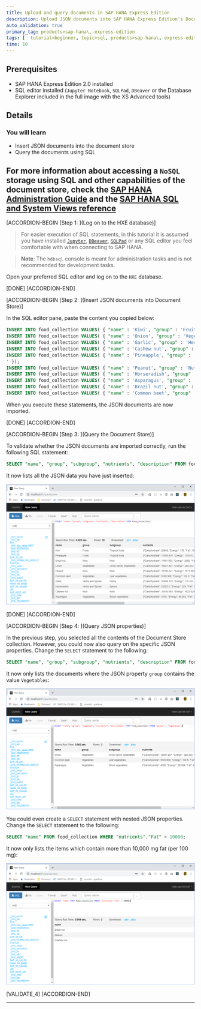 ```yaml
---
title: Upload and query documents in SAP HANA Express Edition
description: Upload JSON documents into SAP HANA Express Edition's Document Store and query its data
auto_validation: true
primary_tag: products>sap-hana\,-express-edition
tags: [  tutorial>beginner, topic>sql, products>sap-hana\,-express-edition ]
time: 10
---
```


## Prerequisites  
 - SAP HANA Express Edition 2.0 installed
 - SQL editor installed (`Jupyter Notebook`, `SQLPad`, `DBeaver` or the Database Explorer included in the full image with the XS Advanced tools)

## Details
### You will learn  
- Insert JSON documents into the document store
- Query the documents using SQL

For more information about accessing a `NoSQL` storage using SQL and other capabilities of the document store, check the [SAP HANA Administration Guide](https://help.sap.com/viewer/6b94445c94ae495c83a19646e7c3fd56/2.0.03/en-US/5e783b7f5a9749bcbfffe167524aeccc.html) and the [SAP HANA SQL and System Views reference](https://help.sap.com/viewer/4fe29514fd584807ac9f2a04f6754767/2.0.03/en-US/2282aef7db6846b68f09d72be04cb9c0.html?q=document%20store)
---

[ACCORDION-BEGIN [Step 1: ](Log on to the HXE database)]

> For easier execution of SQL statements, in this tutorial it is assumed you have installed [`Jupyter`](https://developers.sap.com/tutorials/mlb-hxe-tools-jupyter.html), [`DBeaver`](https://developers.sap.com/tutorials/hxe-cj1-download-sql-client.html), [`SQLPad`](https://blogs.sap.com/2018/02/05/sqlpad-meets-sap-hana/) or any SQL editor you feel comfortable with when connecting to SAP HANA.

> **Note**: The `hdbsql` console is meant for administration tasks and is not recommended for development tasks.

Open your preferred SQL editor and log on to the `HXE` database.

[DONE]
[ACCORDION-END]


[ACCORDION-BEGIN [Step 2: ](Insert JSON documents into Document Store)]

In the SQL editor pane, paste the content you copied below:

```SQL
INSERT INTO food_collection VALUES( { "name" : 'Kiwi', "group" : 'Fruits', "subgroup" : 'Tropical fruits', "nutrients" : { "Carbohydrate" : 20945.0, "Energy" : 176.0, "Fat" : 1955.0, "Fiber" : 1925.0, "Proteins" : 1421.3 }, "description" : 'The kiwifruit, often shortened to kiwi in many parts of the world, is the edible berry of a woody vine in the genus Actinidia. The most common cultivar group of kiwifruit (''Hayward'') is oval, about the size of a large hen''s egg (5?8 centimetres in length and 4.5?5.5 centimetres in diameter). It has a fibrous, dull greenish-brown skin and bright green or golden flesh with rows of tiny, black, edible seeds. The fruit has a soft texture and a sweet but unique flavor, and today is a commercial crop in several countries, such as Italy, New Zealand, Chile, Greece and France.' });
INSERT INTO food_collection VALUES( { "name" : 'Onion', "group" : 'Vegetables', "subgroup" : 'Onion-family vegetables', "nutrients" : { "Carbohydrate" : 18057.407, "Energy" : 345.333, "Fat" : 0.0, "Fiber" : 2296.154, "Proteins" : 2150.741 }, "description" : 'Allium haematochiton is a species of wild onion known by the common name redskin onion. It is native to northern Baja California and southern California. It it grows on the slopes of the coastal hills and mountains, such as those of the Peninsular Ranges, Transverse Ranges, and southern California Coast Ranges.' });
INSERT INTO food_collection VALUES( { "name" : 'Garlic', "group" : 'Herbs and Spices', "subgroup" : 'Herbs', "nutrients" : { "Carbohydrate" : 50898.333, "Energy" : 770.333, "Fat" : 0.0, "Fiber" : 3850.000, "Proteins" : 8301.667 }, "description" : 'With a history of human use of over 7,000 years, garlic (Allium sativum) is native to central Asia, and has long been a staple in the Mediterranean region, as well as a frequent seasoning in Asia, Africa, and Europe. There are two sub-varieties of allium sativum: Allium sativum var. sativum (soft-necked garlic) and Allium sativum var. ophioscorodon (hard-necked garlic). Soft-necked garlic is the most commonly found. Bulb garlic is available in many forms, including fresh, frozen, dried, fermented (black garlic) and shelf stable products (in tubes or jars).' });
INSERT INTO food_collection VALUES( { "name" : 'Cashew nut', "group" : 'Nuts', "subgroup" : 'Nuts', "nutrients" : { "Carbohydrate" : 33540.993, "Energy" : 1622.625, "Fat" : 15466.667, "Fiber" : 2381.818, "Proteins" : 13402.857 }, "description" : 'The cashew, or caju, is a small tree native to Brazil. Cashew nuts are the seeds of the cashew apple, and are found in the grey bump at the end of the fruit. The cashew apple itself is sweet, soft and juicy.Cashews are usually sold roasted and salted and eaten as a snack.' });
INSERT INTO food_collection VALUES( { "name" : 'Pineapple', "group" : 'Fruits', "subgroup" : 'Tropical fruits', "nutrients" : { "Carbohydrate" : 17650.476, "Energy" : 179.613, "Fat" : 2188.600, "Fiber" : 705.263, "Proteins" : 542.857 }, "description" : 'The Pineapple (Ananas comosus), named for its resemblance to the pine cone, is a tropical plant with edible multiple fruit consisting of coalesced berries, and the most economically significant plant in the Bromeliaceae family. Pineapples may be cultivated from a crown cutting of the fruit, possibly flowering in 20–24 months and fruiting in the following six months. Pineapple does not ripen significantly post-harvest. Pineapples are consumed fresh, cooked, juiced, and preserved, and are found in a wide array of cuisines. In addition to consumption, in the Philippines the pineapple''s leaves are used to produce the textile fiber piña- employed as a component of wall paper and furnishings, amongst other uses.
' });
INSERT INTO food_collection VALUES( { "name" : 'Peanut', "group" : 'Nuts', "subgroup" : 'Nuts', "nutrients" : { "Carbohydrate" : 19706.341, "Energy" : 1571.563, "Fat" : 14543.900, "Fiber" : 6891.892, "Proteins" : 22098.293 }, "description" : 'The peanut, also known as the groundnut and the goober and taxonomically classified as Arachis hypogaea, is a legume crop grown mainly for its edible seeds. It is widely grown in the tropics and subtropics, being important to both small and large commercial producers. It is classified as both a grain legume and, because of its high oil content, an oil crop. World annual production of shelled peanuts was 42 million tonnes in 2014. Atypically among crop plants, peanut pods develop underground rather than aboveground. It is this characteristic that the botanist Linnaeus used to assign the specific name hypogaea, which means "under the earth."' });
INSERT INTO food_collection VALUES( { "name" : 'Horseradish', "group" : 'Herbs and Spices', "subgroup" : 'Spices', "nutrients" : { "Carbohydrate" : 22922.500, "Energy" : 229.000, "Fat" : 700.000, "Fiber" : 3600.000, "Proteins" : 4557.500 }, "description" : 'Horseradish (Armoracia rusticana, syn. Cochlearia armoracia) is a perennial plant of the Brassicaceae family (which also includes mustard, wasabi, broccoli, and cabbage). The plant is probably native to southeastern Europe and western Asia. It is now popular around the world. It grows up to 1.5 metres (5 feet) tall, and is cultivated primarily for its large, white, tapered root. The intact horseradish root has hardly any aroma. When cut or grated, however, enzymes from the now-broken plant cells break down sinigrin to produce allyl isothiocyanate, which irritates the mucous membranes of the sinuses and eyes. Once exposed to air (via grating) or heat, if not used immediately or mixed in vinegar, the grated mash darkens, loses its pungency, and becomes unpleasantly bitter-tasting.' });
INSERT INTO food_collection VALUES( { "name" : 'Asparagus', "group" : 'Vegetables', "subgroup" : 'Shoot vegetables', "nutrients" : { "Carbohydrate" : 4725.000, "Energy" : 58.364, "Fat" : 2150.000, "Fiber" : 1276.471, "Proteins" : 2872.889 }, "description" : 'Asparagus officinalis is a spring vegetable, a flowering perennial plant species in the genus Asparagus. It was once classified in the lily family, like its Allium cousins, onions and garlic, but the Liliaceae have been split and the onion-like plants are now in the family Amaryllidaceae and asparagus in the Asparagaceae. Asparagus officinalis is native to most of Europe, northern Africa and western Asia, and is widely cultivated as a vegetable crop.' });
INSERT INTO food_collection VALUES( { "name" : 'Brazil nut', "group" : 'Nuts', "subgroup" : 'Nuts', "nutrients" : { "Carbohydrate" : 11897.863, "Energy" : 2082.000, "Fat" : 67459.500, "Fiber" : 4266.667, "Proteins" : 11679.000 }, "description" : 'The Brazil nut (Bertholletia excelsa) is a South American tree in the family Lecythidaceae, and also the name of the tree''s commercially harvested edible seed.' });
INSERT INTO food_collection VALUES( { "name" : 'Common beet', "group" : 'Vegetables', "subgroup" : 'Leaf vegetables', "nutrients" : { "Carbohydrate" : 9100.909, "Energy" : 102.500, "Fat" : 0.0, "Fiber" : 2327.273, "Proteins" : 1490.000 }, "description" : 'The beet (Beta vulgaris) is a plant in the Chenopodiaceae family which is now included in Amaranthaceae family. It is best known in its numerous cultivated varieties, the most well known of which is the root vegetable known as the beetroot or garden beet. However, other cultivated varieties include the leaf vegetable chard, as well as the root vegetable sugar beet, which is important in the production of table sugar, and mangelwurzel, which is a fodder crop. Three subspecies are typically recognised. All cultivated varieties fall into the subspecies Beta vulgaris subsp. vulgaris, while Beta vulgaris subsp. maritima, commonly known as the sea beet, is the wild ancestor of these, and is found throughout the Mediterranean, the Atlantic coast of Europe, the Near East, and India. A second wild subspecies, Beta vulgaris subsp. adanensis, occurs from Greece to Syria. The roots are most commonly deep red-purple in color, but come in a wide variety of other shades, including golden yellow and red-and-white striped. Beta vulgaris is a herbaceous biennial or, rarely, perennial plant with leafy stems growing to 1–2 m tall. The leaves are heart-shaped, 5–20 cm long on wild plants (often much larger in cultivated plants). The flowers are produced in dense spikes; each flower is very small, 3–5 mm diameter, green or tinged reddish, with five petals; they are wind pollinated. The fruit is a cluster of hard nutlets.' });
```

When you execute these statements, the JSON documents are now imported.

[DONE]
[ACCORDION-END]


[ACCORDION-BEGIN [Step 3: ](Query the Document Store)]

To validate whether the JSON documents are imported correctly, run the following SQL statement:

```SQL
SELECT "name", "group", "subgroup", "nutrients", "description" FROM food_collection;
```

It now lists all the JSON data you have just inserted:

![foodDB database](hxe-docstore-02-query-jsondocs-02.png)


[DONE]
[ACCORDION-END]

[ACCORDION-BEGIN [Step 4: ](Query JSON properties)]

In the previous step, you selected all the contents of the Document Store collection. However, you could now also query on the specific JSON properties. Change the `SELECT` statement to the following:

```SQL
SELECT "name", "group", "subgroup", "nutrients", "description" FROM food_collection WHERE "group" = 'Vegetables';
```

It now only lists the documents where the JSON property `group` contains the value `Vegetables`:

![foodDB database](hxe-docstore-02-query-jsondocs-03.png)

You could even create a `SELECT` statement with nested JSON properties. Change the `SELECT` statement to the following:

```SQL
SELECT "name" FROM food_collection WHERE "nutrients"."Fat" > 10000;
```

It now only lists the items which contain more than 10,000 mg fat (per 100 mg):

![foodDB database](hxe-docstore-02-query-jsondocs-04.png)


[VALIDATE_4]
[ACCORDION-END]



---
